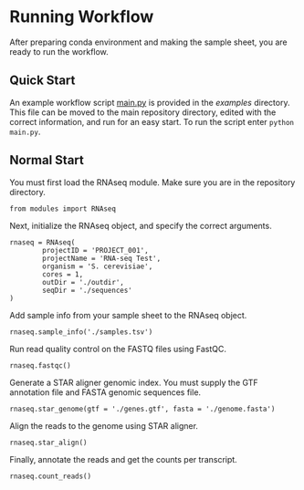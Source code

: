 # Running Workflow

After preparing conda environment and making the sample sheet, you are ready to run the workflow. 

## Quick Start

An example workflow script [main.py](https://github.com/rpolicastro/RNAseq/blob/master/examples/main.py) is provided in the *examples* directory. This file can be moved to the main repository directory, edited with the correct information, and run for an easy start. To run the script enter `python main.py`.

## Normal Start

You must first load the RNAseq module. Make sure you are in the repository directory.

```
from modules import RNAseq
```

Next, initialize the RNAseq object, and specify the correct arguments.

```
rnaseq = RNAseq(
        projectID = 'PROJECT_001',
        projectName = 'RNA-seq Test',
        organism = 'S. cerevisiae',
        cores = 1,
        outDir = './outdir',
        seqDir = './sequences'
)
```

Add sample info from your sample sheet to the RNAseq object.

```
rnaseq.sample_info('./samples.tsv')
```

Run read quality control on the FASTQ files using FastQC.

```
rnaseq.fastqc()
```

Generate a STAR aligner genomic index. You must supply the GTF annotation file and FASTA genomic sequences file.

```
rnaseq.star_genome(gtf = './genes.gtf', fasta = './genome.fasta')
```

Align the reads to the genome using STAR aligner.

```
rnaseq.star_align()
```

Finally, annotate the reads and get the counts per transcript.

```
rnaseq.count_reads()
```
